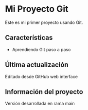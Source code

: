 # Mi Proyecto Git

Este es mi primer proyecto usando Git.

## Características
   - Aprendiendo Git paso a paso

## Última actualización

Editado desde GitHub web interface

## Información del proyecto

   Versión desarrollada en rama main